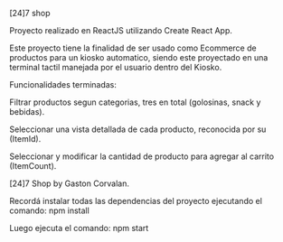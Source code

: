 [24]7 shop

Proyecto realizado en ReactJS utilizando Create React App.

Este proyecto tiene la finalidad de ser usado como Ecommerce de productos para un kiosko automatico, 
siendo este proyectado en una terminal tactil manejada por el usuario dentro del Kiosko.



Funcionalidades terminadas:

Filtrar productos segun categorias, tres en total (golosinas, snack y bebidas).

Seleccionar una vista detallada de cada producto, reconocida por su (ItemId).

Seleccionar y modificar la cantidad de producto para agregar al carrito (ItemCount).



[24]7 Shop by Gaston Corvalan.

Recordá instalar todas las dependencias del proyecto ejecutando el comando: npm install

Luego ejecuta el comando: npm start
